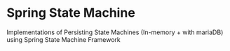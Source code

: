# Spring State Machine 
Implementations of Persisting State Machines 
(In-memory + with mariaDB) using Spring State Machine Framework
